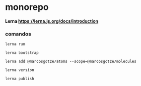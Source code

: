 # monorepo

#### Lerna https://lerna.js.org/docs/introduction

### comandos

`lerna run`

`lerna bootstrap`

`lerna add @marcosgotze/atoms --scope=@marcosgotze/molecules`

`lerna version`

`lerna publish`

